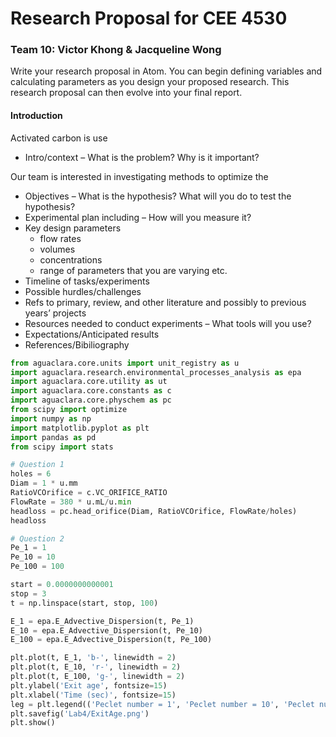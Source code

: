 # Research Proposal for CEE 4530

### Team 10: Victor Khong & Jacqueline Wong ###

Write your research proposal in Atom. You can begin defining variables and calculating parameters as you design your proposed research. This research proposal can then evolve into your final report.

#### Introduction ####

Activated carbon is use
- Intro/context – What is the problem? Why is it important?

Our team is interested in investigating methods to optimize the
- Objectives – What is the hypothesis? What will you do to test the hypothesis?
- Experimental plan including – How will you measure it?
- Key design parameters
    - flow rates
    - volumes
    - concentrations
    - range of parameters that you are varying etc.
- Timeline of tasks/experiments
- Possible hurdles/challenges
- Refs to primary, review, and other literature and possibly to previous years’ projects
- Resources needed to conduct experiments – What tools will you use?
- Expectations/Anticipated results
- References/Bibiliography

```python
from aguaclara.core.units import unit_registry as u
import aguaclara.research.environmental_processes_analysis as epa
import aguaclara.core.utility as ut
import aguaclara.core.constants as c
import aguaclara.core.physchem as pc
from scipy import optimize
import numpy as np
import matplotlib.pyplot as plt
import pandas as pd
from scipy import stats

# Question 1
holes = 6
Diam = 1 * u.mm
RatioVCOrifice = c.VC_ORIFICE_RATIO
FlowRate = 380 * u.mL/u.min
headloss = pc.head_orifice(Diam, RatioVCOrifice, FlowRate/holes)
headloss

# Question 2
Pe_1 = 1
Pe_10 = 10
Pe_100 = 100

start = 0.0000000000001
stop = 3
t = np.linspace(start, stop, 100)

E_1 = epa.E_Advective_Dispersion(t, Pe_1)
E_10 = epa.E_Advective_Dispersion(t, Pe_10)
E_100 = epa.E_Advective_Dispersion(t, Pe_100)

plt.plot(t, E_1, 'b-', linewidth = 2)
plt.plot(t, E_10, 'r-', linewidth = 2)
plt.plot(t, E_100, 'g-', linewidth = 2)
plt.ylabel('Exit age', fontsize=15)
plt.xlabel('Time (sec)', fontsize=15)
leg = plt.legend(('Peclet number = 1', 'Peclet number = 10', 'Peclet number = 100'), loc='best')
plt.savefig('Lab4/ExitAge.png')
plt.show()
```
